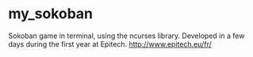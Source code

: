 # my_sokoban

Sokoban game in terminal, using the ncurses library.
Developed in a few days during the first year at Epitech.
http://www.epitech.eu/fr/
